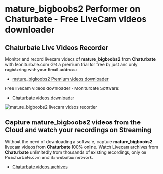 # mature_bigboobs2 Performer on Chaturbate - Free LiveCam videos downloader

## Chaturbate Live Videos Recorder

Monitor and record livecam videos of **mature_bigboobs2** from **Chaturbate** with Moniturbate.com
Get a premium trial for free by just and only registering with your Email address:
* [mature_bigboobs2 Premium videos downloader](https://moniturbate.com/request-demo-licence-key.html)

Free livecam videos downloader - Moniturbate Software:
* [Chaturbate videos downloader](https://moniturbate.com/moniturbate-download-software.html)

![mature_bigboobs2 livecam videos recorder](https://peachurnet.com/templates/moniturbate-software.png)


## Capture mature_bigboobs2 videos from the Cloud and watch your recordings on Streaming

Without the need of downloading a software, capture **mature_bigboobs2** livecam videos from **Chaturbate** 100% online.
Watch Livecam archives from **Chaturbate** unlimitedly from thousands of existing recordings, only on Peachurbate.com and its websites network:
* [Chaturbate videos archives](https://peachurnet.com/)